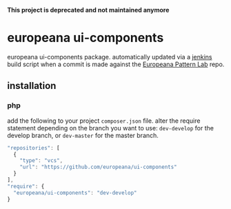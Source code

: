 **This project is deprecated and not maintained anymore**

# europeana ui-components
europeana ui-components package. automatically updated via a [jenkins](http://jenkins.eanadev.org/job/ui-components-develop/) build script when a commit is made against the [Europeana Pattern Lab](https://github.com/europeana/Europeana-Patternlab) repo.

## installation
### php
add the following to your project `composer.json` file. alter the require statement depending on the branch you want to use: `dev-develop` for the develop branch, or `dev-master` for the master branch.

```javascript
"repositories": [
  {
    "type": "vcs",
    "url": "https://github.com/europeana/ui-components"
  }
],
"require": {
  "europeana/ui-components": "dev-develop"
}
```
